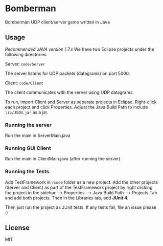 # Bomberman

Bomberman UDP client/server game written in Java

## Usage

*Recommended JAVA version 1.7.x*
We have two Eclipse projects under the following directories:

Server: `code/Server`

The server listens for UDP packets (datagrams) on port 5000.

Client: `code/Client`

The client communicates with the server using UDP datagrams.

To run, import Client and Server as separate projects in Eclipse. Right-click each project and click Properties.
Adjust the Java Build Path to include `lib/JSON.jar` as a jar.

### Running the server

Run the main in ServerMain.java

### Running GUI Client

Run the main in ClientMain.java (after running the server)

### Running the Tests

Add TestFramework in `/code` folder as a new project. Add the other projects (Server and Client) as part of the TestFramework project by right clicking the project in the sidebar --> Properties --> Java Build Path --> Projects Tab and add both projects. Then in the Libraries tab, add **JUnit 4**.

Then just run the project as JUnit tests. If any tests fail, file an issue please :)

## License

MIT

